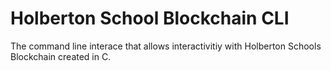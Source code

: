# Holberton School Blockchain CLI

The command line interace that allows interactivitiy with Holberton Schools Blockchain created in C.